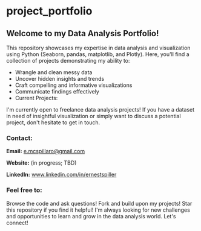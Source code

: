 # project_portfolio
## Welcome to my Data Analysis Portfolio!

This repository showcases my expertise in data analysis and visualization using Python (Seaborn, pandas, matplotlib, and Plotly). Here, you'll find a collection of projects demonstrating my ability to:

- Wrangle and clean messy data
- Uncover hidden insights and trends
- Craft compelling and informative visualizations
- Communicate findings effectively
- Current Projects:

I'm currently open to freelance data analysis projects! If you have a dataset in need of insightful visualization or simply want to discuss a potential project, don't hesitate to get in touch.

### Contact:

**Email:** e.mcspillaro@gmail.com

**Website:** (in progress; TBD)

**LinkedIn:** www.linkedin.com/in/ernestspiller

### Feel free to:

Browse the code and ask questions!
Fork and build upon my projects!
Star this repository if you find it helpful!
I'm always looking for new challenges and opportunities to learn and grow in the data analysis world. Let's connect!

